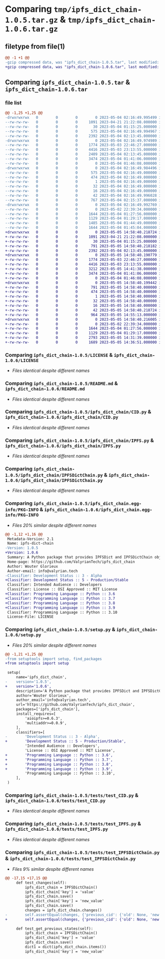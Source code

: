 # Comparing `tmp/ipfs_dict_chain-1.0.5.tar.gz` & `tmp/ipfs_dict_chain-1.0.6.tar.gz`

## filetype from file(1)

```diff
@@ -1 +1 @@
-gzip compressed data, was "ipfs_dict_chain-1.0.5.tar", last modified: Thu May  4 02:16:50 2023, max compression
+gzip compressed data, was "ipfs_dict_chain-1.0.6.tar", last modified: Fri May  5 14:58:40 2023, max compression
```

## Comparing `ipfs_dict_chain-1.0.5.tar` & `ipfs_dict_chain-1.0.6.tar`

### file list

```diff
@@ -1,25 +1,25 @@
-drwxrwxrwx   0        0        0        0 2023-05-04 02:16:49.995499 ipfs_dict_chain-1.0.5/
--rw-rw-rw-   0        0        0     1091 2023-04-21 21:22:08.000000 ipfs_dict_chain-1.0.5/LICENSE
--rw-rw-rw-   0        0        0       30 2023-05-04 01:15:25.000000 ipfs_dict_chain-1.0.5/MANIFEST.in
--rw-rw-rw-   0        0        0      575 2023-05-04 02:16:49.994967 ipfs_dict_chain-1.0.5/PKG-INFO
--rw-rw-rw-   0        0        0     2392 2023-05-04 02:13:45.000000 ipfs_dict_chain-1.0.5/README.md
-drwxrwxrwx   0        0        0        0 2023-05-04 02:16:49.974989 ipfs_dict_chain-1.0.5/ipfs_dict_chain/
--rw-rw-rw-   0        0        0     1774 2023-05-03 22:46:27.000000 ipfs_dict_chain-1.0.5/ipfs_dict_chain/CID.py
--rw-rw-rw-   0        0        0     4416 2023-05-03 23:13:55.000000 ipfs_dict_chain-1.0.5/ipfs_dict_chain/IPFS.py
--rw-rw-rw-   0        0        0     2409 2023-05-04 02:13:45.000000 ipfs_dict_chain-1.0.5/ipfs_dict_chain/IPFSDict.py
--rw-rw-rw-   0        0        0     3474 2023-05-04 01:41:06.000000 ipfs_dict_chain-1.0.5/ipfs_dict_chain/IPFSDictChain.py
--rw-rw-rw-   0        0        0        0 2023-05-04 01:46:08.000000 ipfs_dict_chain-1.0.5/ipfs_dict_chain/__init__.py
-drwxrwxrwx   0        0        0        0 2023-05-04 02:16:49.984496 ipfs_dict_chain-1.0.5/ipfs_dict_chain.egg-info/
--rw-rw-rw-   0        0        0      575 2023-05-04 02:16:49.000000 ipfs_dict_chain-1.0.5/ipfs_dict_chain.egg-info/PKG-INFO
--rw-rw-rw-   0        0        0      474 2023-05-04 02:16:49.000000 ipfs_dict_chain-1.0.5/ipfs_dict_chain.egg-info/SOURCES.txt
--rw-rw-rw-   0        0        0        1 2023-05-04 02:16:49.000000 ipfs_dict_chain-1.0.5/ipfs_dict_chain.egg-info/dependency_links.txt
--rw-rw-rw-   0        0        0       32 2023-05-04 02:16:49.000000 ipfs_dict_chain-1.0.5/ipfs_dict_chain.egg-info/requires.txt
--rw-rw-rw-   0        0        0       16 2023-05-04 02:16:49.000000 ipfs_dict_chain-1.0.5/ipfs_dict_chain.egg-info/top_level.txt
--rw-rw-rw-   0        0        0       42 2023-05-04 02:16:49.996028 ipfs_dict_chain-1.0.5/setup.cfg
--rw-rw-rw-   0        0        0      767 2023-05-04 02:15:37.000000 ipfs_dict_chain-1.0.5/setup.py
-drwxrwxrwx   0        0        0        0 2023-05-04 02:16:49.992769 ipfs_dict_chain-1.0.5/tests/
--rw-rw-rw-   0        0        0        0 2023-05-02 22:39:34.000000 ipfs_dict_chain-1.0.5/tests/__init__.py
--rw-rw-rw-   0        0        0     1644 2023-05-04 01:27:56.000000 ipfs_dict_chain-1.0.5/tests/test_CID.py
--rw-rw-rw-   0        0        0     1129 2023-05-04 01:29:17.000000 ipfs_dict_chain-1.0.5/tests/test_IPFS.py
--rw-rw-rw-   0        0        0     1485 2023-05-04 01:44:49.000000 ipfs_dict_chain-1.0.5/tests/test_IPFSDict.py
--rw-rw-rw-   0        0        0     1644 2023-05-04 01:45:04.000000 ipfs_dict_chain-1.0.5/tests/test_IPFSDictChain.py
+drwxrwxrwx   0        0        0        0 2023-05-05 14:58:40.218724 ipfs_dict_chain-1.0.6/
+-rw-rw-rw-   0        0        0     1091 2023-04-21 21:22:08.000000 ipfs_dict_chain-1.0.6/LICENSE
+-rw-rw-rw-   0        0        0       30 2023-05-04 01:15:25.000000 ipfs_dict_chain-1.0.6/MANIFEST.in
+-rw-rw-rw-   0        0        0      791 2023-05-05 14:58:40.218182 ipfs_dict_chain-1.0.6/PKG-INFO
+-rw-rw-rw-   0        0        0     2392 2023-05-04 02:13:45.000000 ipfs_dict_chain-1.0.6/README.md
+drwxrwxrwx   0        0        0        0 2023-05-05 14:58:40.190779 ipfs_dict_chain-1.0.6/ipfs_dict_chain/
+-rw-rw-rw-   0        0        0     1774 2023-05-03 22:46:27.000000 ipfs_dict_chain-1.0.6/ipfs_dict_chain/CID.py
+-rw-rw-rw-   0        0        0     4416 2023-05-03 23:13:55.000000 ipfs_dict_chain-1.0.6/ipfs_dict_chain/IPFS.py
+-rw-rw-rw-   0        0        0     3212 2023-05-05 14:41:38.000000 ipfs_dict_chain-1.0.6/ipfs_dict_chain/IPFSDict.py
+-rw-rw-rw-   0        0        0     3474 2023-05-04 01:41:06.000000 ipfs_dict_chain-1.0.6/ipfs_dict_chain/IPFSDictChain.py
+-rw-rw-rw-   0        0        0        0 2023-05-04 01:46:08.000000 ipfs_dict_chain-1.0.6/ipfs_dict_chain/__init__.py
+drwxrwxrwx   0        0        0        0 2023-05-05 14:58:40.199442 ipfs_dict_chain-1.0.6/ipfs_dict_chain.egg-info/
+-rw-rw-rw-   0        0        0      791 2023-05-05 14:58:40.000000 ipfs_dict_chain-1.0.6/ipfs_dict_chain.egg-info/PKG-INFO
+-rw-rw-rw-   0        0        0      474 2023-05-05 14:58:40.000000 ipfs_dict_chain-1.0.6/ipfs_dict_chain.egg-info/SOURCES.txt
+-rw-rw-rw-   0        0        0        1 2023-05-05 14:58:40.000000 ipfs_dict_chain-1.0.6/ipfs_dict_chain.egg-info/dependency_links.txt
+-rw-rw-rw-   0        0        0       32 2023-05-05 14:58:40.000000 ipfs_dict_chain-1.0.6/ipfs_dict_chain.egg-info/requires.txt
+-rw-rw-rw-   0        0        0       16 2023-05-05 14:58:40.000000 ipfs_dict_chain-1.0.6/ipfs_dict_chain.egg-info/top_level.txt
+-rw-rw-rw-   0        0        0       42 2023-05-05 14:58:40.218724 ipfs_dict_chain-1.0.6/setup.cfg
+-rw-rw-rw-   0        0        0      964 2023-05-05 14:55:13.000000 ipfs_dict_chain-1.0.6/setup.py
+drwxrwxrwx   0        0        0        0 2023-05-05 14:58:40.216005 ipfs_dict_chain-1.0.6/tests/
+-rw-rw-rw-   0        0        0        0 2023-05-02 22:39:34.000000 ipfs_dict_chain-1.0.6/tests/__init__.py
+-rw-rw-rw-   0        0        0     1644 2023-05-04 01:27:56.000000 ipfs_dict_chain-1.0.6/tests/test_CID.py
+-rw-rw-rw-   0        0        0     1129 2023-05-04 01:29:17.000000 ipfs_dict_chain-1.0.6/tests/test_IPFS.py
+-rw-rw-rw-   0        0        0     2793 2023-05-05 14:31:39.000000 ipfs_dict_chain-1.0.6/tests/test_IPFSDict.py
+-rw-rw-rw-   0        0        0     1689 2023-05-05 14:36:51.000000 ipfs_dict_chain-1.0.6/tests/test_IPFSDictChain.py
```

### Comparing `ipfs_dict_chain-1.0.5/LICENSE` & `ipfs_dict_chain-1.0.6/LICENSE`

 * *Files identical despite different names*

### Comparing `ipfs_dict_chain-1.0.5/README.md` & `ipfs_dict_chain-1.0.6/README.md`

 * *Files identical despite different names*

### Comparing `ipfs_dict_chain-1.0.5/ipfs_dict_chain/CID.py` & `ipfs_dict_chain-1.0.6/ipfs_dict_chain/CID.py`

 * *Files identical despite different names*

### Comparing `ipfs_dict_chain-1.0.5/ipfs_dict_chain/IPFS.py` & `ipfs_dict_chain-1.0.6/ipfs_dict_chain/IPFS.py`

 * *Files identical despite different names*

### Comparing `ipfs_dict_chain-1.0.5/ipfs_dict_chain/IPFSDictChain.py` & `ipfs_dict_chain-1.0.6/ipfs_dict_chain/IPFSDictChain.py`

 * *Files identical despite different names*

### Comparing `ipfs_dict_chain-1.0.5/ipfs_dict_chain.egg-info/PKG-INFO` & `ipfs_dict_chain-1.0.6/ipfs_dict_chain.egg-info/PKG-INFO`

 * *Files 20% similar despite different names*

```diff
@@ -1,12 +1,16 @@
 Metadata-Version: 2.1
 Name: ipfs-dict-chain
-Version: 1.0.5
+Version: 1.0.6
 Summary: A Python package that provides IPFSDict and IPFSDictChain objects, which are dictionary-like data structures that store their state on IPFS and keep track of changes.
 Home-page: https://github.com/ValyrianTech/ipfs_dict_chain
 Author: Wouter Glorieux
 Author-email: info@valyrian.tech
-Classifier: Development Status :: 3 - Alpha
+Classifier: Development Status :: 5 - Production/Stable
 Classifier: Intended Audience :: Developers
 Classifier: License :: OSI Approved :: MIT License
+Classifier: Programming Language :: Python :: 3.6
+Classifier: Programming Language :: Python :: 3.7
+Classifier: Programming Language :: Python :: 3.8
+Classifier: Programming Language :: Python :: 3.9
 Classifier: Programming Language :: Python :: 3.10
 License-File: LICENSE
```

### Comparing `ipfs_dict_chain-1.0.5/setup.py` & `ipfs_dict_chain-1.0.6/setup.py`

 * *Files 20% similar despite different names*

```diff
@@ -1,21 +1,25 @@
-from setuptools import setup, find_packages
+from setuptools import setup
 
 setup(
     name='ipfs_dict_chain',
-    version='1.0.5',
+    version='1.0.6',
     description='A Python package that provides IPFSDict and IPFSDictChain objects, which are dictionary-like data structures that store their state on IPFS and keep track of changes.',
     author='Wouter Glorieux',
     author_email='info@valyrian.tech',
     url='https://github.com/ValyrianTech/ipfs_dict_chain',
     packages=['ipfs_dict_chain'],
     install_requires=[
         'aioipfs>=0.6.3',
         'multiaddr>=0.0.9',
     ],
     classifiers=[
-        'Development Status :: 3 - Alpha',
+        'Development Status :: 5 - Production/Stable',
         'Intended Audience :: Developers',
         'License :: OSI Approved :: MIT License',
+        'Programming Language :: Python :: 3.6',
+        'Programming Language :: Python :: 3.7',
+        'Programming Language :: Python :: 3.8',
+        'Programming Language :: Python :: 3.9',
         'Programming Language :: Python :: 3.10',
     ],
 )
```

### Comparing `ipfs_dict_chain-1.0.5/tests/test_CID.py` & `ipfs_dict_chain-1.0.6/tests/test_CID.py`

 * *Files identical despite different names*

### Comparing `ipfs_dict_chain-1.0.5/tests/test_IPFS.py` & `ipfs_dict_chain-1.0.6/tests/test_IPFS.py`

 * *Files identical despite different names*

### Comparing `ipfs_dict_chain-1.0.5/tests/test_IPFSDictChain.py` & `ipfs_dict_chain-1.0.6/tests/test_IPFSDictChain.py`

 * *Files 9% similar despite different names*

```diff
@@ -17,15 +17,15 @@
     def test_changes(self):
         ipfs_dict_chain = IPFSDictChain()
         ipfs_dict_chain['key'] = 'value'
         ipfs_dict_chain.save()
         ipfs_dict_chain['key'] = 'new_value'
         ipfs_dict_chain.save()
         changes = ipfs_dict_chain.changes()
-        self.assertEqual(changes, {'previous_cid': {'old': None, 'new': 'QmQDvMjHHichd3EERWyzmRFdEe2m3ZoKq6HgFynSn9UW1C'}})
+        self.assertEqual(changes, {'previous_cid': {'old': None, 'new': 'QmNqXUYiiNMFXKy5rYFfs1tFASH6kgMA4fA1JwRoGuam8D'}, 'key': {'old': 'value', 'new': 'new_value'}})
 
     def test_get_previous_states(self):
         ipfs_dict_chain = IPFSDictChain()
         ipfs_dict_chain['key'] = 'value'
         ipfs_dict_chain.save()
         dict1 = dict(ipfs_dict_chain.items())
         ipfs_dict_chain['key'] = 'new_value'
```

